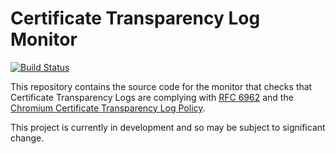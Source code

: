 # Certificate Transparency Log Monitor

[![Build Status](https://travis-ci.org/google/certificate-transparency-monitor.svg?branch=master)](https://travis-ci.org/google/certificate-transparency-monitor)

This repository contains the source code for the monitor that checks that
Certificate Transparency Logs are complying with [RFC 6962](https://tools.ietf.org/html/rfc6962)
and the [Chromium Certificate Transparency Log Policy](https://github.com/chromium/ct-policy).

This project is currently in development and so may be subject to significant
change.
